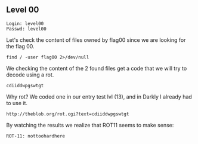 ## Level 00

```
Login: level00
Passwd: level00
```

Let's check the content of files owned by flag00 since we are looking for the flag 00.

```
find / -user flag00 2>/dev/null
```

We checking the content of the 2 found files get a code that we will try to decode using a rot.
```
cdiiddwpgswtgt
```
Why rot? We coded one in our entry test lvl (13), and in Darkly I already had to use it.

```
http://theblob.org/rot.cgi?text=cdiiddwpgswtgt
```
By watching the results we realize that ROT11 seems to make sense:
```
ROT-11: nottoohardhere
```
